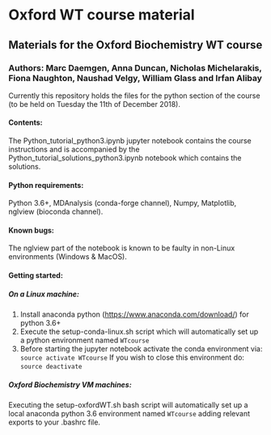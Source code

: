 # Oxford WT course material
## Materials for the Oxford Biochemistry WT course
### Authors: Marc Daemgen, Anna Duncan, Nicholas Michelarakis, Fiona Naughton, Naushad Velgy, William Glass and Irfan Alibay

Currently this repository holds the files for the python section of the course (to be held on Tuesday the 11th of December 2018).

#### Contents:

The Python_tutorial_python3.ipynb jupyter notebook contains the course instructions and is accompanied by the Python_tutorial_solutions_python3.ipynb notebook which contains the solutions.

#### Python requirements:
Python 3.6+, MDAnalysis (conda-forge channel), Numpy, Matplotlib, nglview (bioconda channel).

#### Known bugs: 
The nglview part of the notebook is known to be faulty in non-Linux environments (Windows & MacOS).

#### Getting started:

##### On a Linux machine:

1) Install anaconda python (https://www.anaconda.com/download/) for python 3.6+
2) Execute the setup-conda-linux.sh script which will automatically set up a python environment named `WTcourse`
3) Before starting the jupyter notebook activate the conda environment via: `source activate WTcourse`
   If you wish to close this environment do: `source deactivate`


##### Oxford Biochemistry VM machines:

Executing the setup-oxfordWT.sh bash script will automatically set up a local anaconda python 3.6 environment named `WTcourse` adding relevant exports to your .bashrc file.



